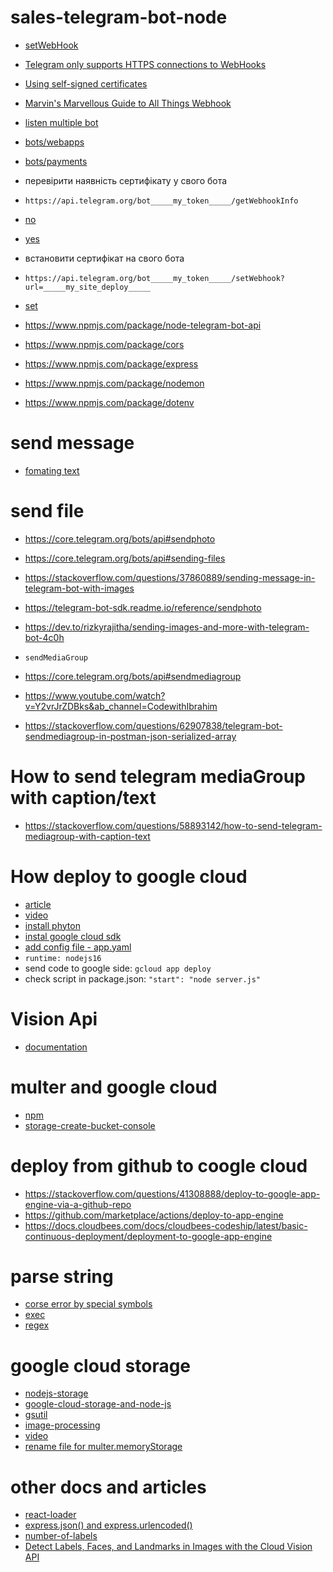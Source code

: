 # sales-telegram-bot-node

- [setWebHook](https://github.com/yagop/node-telegram-bot-api/blob/master/examples/webhook/express.js)
- [Telegram only supports HTTPS connections to WebHooks](https://github.com/yagop/node-telegram-bot-api/blob/master/doc/usage.md#webhooks)
- [Using self-signed certificates](https://core.telegram.org/bots/self-signed/)
- [Marvin's Marvellous Guide to All Things Webhook](https://core.telegram.org/bots/webhooks)
- [listen multiple bot](https://github.com/yagop/node-telegram-bot-api/issues/446)

- [bots/webapps](https://core.telegram.org/api/bots/webapps)
- [bots/payments](https://core.telegram.org/bots/payments)

- перевірити наявність сертифікату у свого бота
- `https://api.telegram.org/bot_____my_token_____/getWebhookInfo`
- [no](https://i.ibb.co/7xfv0gZ/2023-07-01-02-54-50.png)
- [yes](https://i.ibb.co/YhqJGTZ/2023-07-01-02-54-21.png)
- встановити сертифікат на свого бота
- `https://api.telegram.org/bot_____my_token_____/setWebhook?url=_____my_site_deploy_____`
- [set](https://i.ibb.co/QnCKLR3/2023-07-01-02-54-13.png)

- https://www.npmjs.com/package/node-telegram-bot-api
- https://www.npmjs.com/package/cors
- https://www.npmjs.com/package/express
- https://www.npmjs.com/package/nodemon
- https://www.npmjs.com/package/dotenv

# send message

- [fomating text](https://core.telegram.org/bots/api#formatting-options)

# send file

- https://core.telegram.org/bots/api#sendphoto
- https://core.telegram.org/bots/api#sending-files

- https://stackoverflow.com/questions/37860889/sending-message-in-telegram-bot-with-images
- https://telegram-bot-sdk.readme.io/reference/sendphoto
- https://dev.to/rizkyrajitha/sending-images-and-more-with-telegram-bot-4c0h

- `sendMediaGroup`
- https://core.telegram.org/bots/api#sendmediagroup
- https://www.youtube.com/watch?v=Y2vrJrZDBks&ab_channel=CodewithIbrahim
- https://stackoverflow.com/questions/62907838/telegram-bot-sendmediagroup-in-postman-json-serialized-array

# How to send telegram mediaGroup with caption/text

- https://stackoverflow.com/questions/58893142/how-to-send-telegram-mediagroup-with-caption-text

# How deploy to google cloud

- [article](https://levelup.gitconnected.com/how-to-deploy-your-node-js-app-with-google-2cd3771d5b21)
- [video](https://www.youtube.com/watch?v=HgpCjChgjoQ&ab_channel=DavidWeiss)
- [install phyton](https://www.python.org/downloads/macos/)
- [instal google cloud sdk](https://cloud.google.com/sdk/docs/install-sdk)
- [add config file - app.yaml](https://cloud.google.com/appengine/docs/flexible/reference/app-yaml?hl=en&tab=python)
- `runtime: nodejs16`
- send code to google side: `gcloud app deploy`
- check script in package.json: `"start": "node server.js"`

# Vision Api

- [documentation](https://googleapis.dev/nodejs/vision/latest/v1.ImageAnnotatorClient.html)

# multer and google cloud

- [npm](https://github.com/arozar/multer-google-storage)
- [storage-create-bucket-console](https://cloud.google.com/storage/docs/creating-buckets#storage-create-bucket-console)

# deploy from github to coogle cloud

- https://stackoverflow.com/questions/41308888/deploy-to-google-app-engine-via-a-github-repo
- https://github.com/marketplace/actions/deploy-to-app-engine
- https://docs.cloudbees.com/docs/cloudbees-codeship/latest/basic-continuous-deployment/deployment-to-google-app-engine

# parse string
- [corse error by special symbols](https://stackoverflow.com/questions/40626896/telegram-does-not-escape-some-markdown-characters)
- [exec](https://developer.mozilla.org/en-US/docs/Web/JavaScript/Reference/Global_Objects/RegExp/exec#examples)
- [regex](https://regex101.com/)

# google cloud storage
- [nodejs-storage](https://github.com/googleapis/nodejs-storage)
- [google-cloud-storage-and-node-js](https://medium.com/@olamilekan001/image-upload-with-google-cloud-storage-and-node-js-a1cf9baa1876)
- [gsutil](https://cloud.google.com/storage/docs/sliced-object-downloads#gsutil-sod)
- [image-processing](https://cloud.google.com/run/docs/tutorials/image-processing)
- [video](https://www.youtube.com/watch?v=pGSzMfKBV9Q&t=4s&ab_channel=BenAwad)
- [rename file for multer.memoryStorage](https://stackoverflow.com/questions/65529221/how-to-change-a-file-originalname-in-multer)

# other docs and articles
- [react-loader](https://mhnpd.github.io/react-loader-spinner/docs/components/mutating-dots/)
- [express.json() and express.urlencoded()](https://stackoverflow.com/questions/23259168/what-are-express-json-and-express-urlencoded)
- [number-of-labels](https://stackoverflow.com/questions/45259002/google-cloud-vision-api-detects-different-number-of-labels)
- [Detect Labels, Faces, and Landmarks in Images with the Cloud Vision API](https://www.cloudskillsboost.google/focuses/1841?parent=catalog)